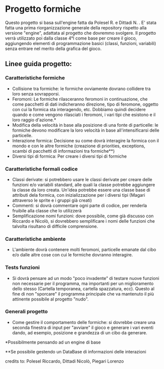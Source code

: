 # Progetto formiche
Questo progetto si basa sull'engine fatta da Polesel R. e Dittadi N. .
E' stata fatta una prima riorganizzazione generale della repository rispetto alla versione "engine", adattata al progetto che dovremmo svolgere.
Il progetto verrà utilizzato poi dalla classe 4°I come base per creare il gioco, aggiungendo elementi di programmazione basici (classi, funzioni, variabili) senza entrare nel merito
della grafica del gioco.

## Linee guida progetto:
### Caratteristiche formiche
* Collisione tra formiche: le formiche ovviamente dovrano collidere tra loro senza sovrapporsi.
* Feromoni: Le formiche rilasceranno feromoni in continuazione, che come pacchetti di dati indicheranno direzione, tipo di feromone, oggetto con cui la formica sta interagendo, etc. 
Dobbiamo quindi decidere quando e come vengono rilasciati i feromoni, i vari tipi che esistono e il loro raggio d'azione.*
* Modifica della velocità in base alla posizione di una fonte di particelle: le formiche devono modificare la loro velocità in base all'intensificarsi delle particelle.
* Interazione formica: Decisione su come dovrà interagire la formica con il mondo e con le altre formiche (creazione di priorities, exceptions, scambi di pacchetti di informazioni tra formiche**)
* Diversi tipi di formica: Per creare i diversi tipi di formiche 

### Caratteristiche formali codice
* Classi derivate: si potrebbero usare le classi derivate per creare delle funzioni e/o variabili standard, alle quali la classe potrebbe aggiungere la classe da loro creata. Un'idea
potrebbe essere una classe base di attributi dela formica, con inizializzazione per i diversi tipi (Magari attraverso le sprite e i gruppi già creati)
* Commenti: si dovrà commentare ogni parte di codice, per renderla fruibile alla classe che lo utilizzerà
* Semplificazione nomi funzioni: dove possibile, come già discusso con Riccardo e Nicolò, si dovrebbero semplificare i nomi delle funzioni che talvolta risultano di difficile comprensione.

### Caratteristiche ambiente
* L'ambiente dovrà contenere molti feromoni, particelle emanate dal cibo e/o dalle altre cose con cui le formiche dovranno interagire.

### Tests funzioni
* Si dovrà pensare ad un modo "poco invadente" di testare nuove funzioni non necessarie per il programma, ma importanti per un miglioramento dello stesso (Cartella temporanea, cartella spazzatura, ecc). Questo al fine di non "sporcare" il programma principale che va mantenuto il più attinente possibile al progetto "nudo".

### Generali progetto 
* Come gestire il comportamento delle formiche: si dovrebbe creare una seconda finestra di input per "avviare" il gioco e generare i vari eventi dando, ad esempio, posizione e grandezza di un cibo da generare.


*Possibilmente pensando ad un engine di base


**Se possibile gestendo un DataBase di informazioni delle interazioni 

credits to: Polesel Riccardo, Dittadi Nicolò, Piegari Lorenzo
